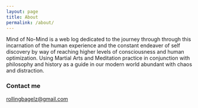 ```yaml
---
layout: page
title: About
permalink: /about/
---
```


   Mind of No-Mind is a web log dedicated to the journey through through this incarnation of the human experience and the constant endeaver of self discovery by way of reaching higher levels of consciousness and human optimization. Using Martial Arts and Meditation practice in conjunction with philosophy and history as a guide in our modern world abundant with chaos and distraction. 

### 
### Contact me

[rollingbagelz@gmail.com](mailto:rollingbagelz@gmail.com)
